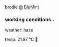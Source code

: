 brodie @ [BluMint](https://www.linkedin.com/company/blumint-io/)

<!--weather_start-->
### working conditions..

weather: haze 

temp: 21.97 °C 🥶

<!--weather_end-->
